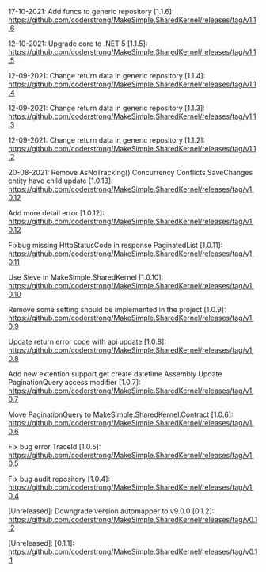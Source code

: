 [Released]: v1.1.6
17-10-2021: Add funcs to generic repository
[1.1.6]: https://github.com/coderstrong/MakeSimple.SharedKernel/releases/tag/v1.1.6

[Released]: v1.1.5
12-10-2021: Upgrade core to .NET 5
[1.1.5]: https://github.com/coderstrong/MakeSimple.SharedKernel/releases/tag/v1.1.5

[Released]: v1.1.4
12-09-2021: Change return data in generic repository
[1.1.4]: https://github.com/coderstrong/MakeSimple.SharedKernel/releases/tag/v1.1.4

[Released]: v1.1.3
12-09-2021: Change return data in generic repository
[1.1.3]: https://github.com/coderstrong/MakeSimple.SharedKernel/releases/tag/v1.1.3

[Released]: v1.1.2
12-09-2021: Change return data in generic repository
[1.1.2]: https://github.com/coderstrong/MakeSimple.SharedKernel/releases/tag/v1.1.2

[Released]: v1.0.13
20-08-2021: Remove AsNoTracking() Concurrency Conflicts SaveChanges entity have child update
[1.0.13]: https://github.com/coderstrong/MakeSimple.SharedKernel/releases/tag/v1.0.12

[Released]: v1.0.12
Add more detail error
[1.0.12]: https://github.com/coderstrong/MakeSimple.SharedKernel/releases/tag/v1.0.12

[Released]: v1.0.11
Fixbug missing HttpStatusCode in response PaginatedList
[1.0.11]: https://github.com/coderstrong/MakeSimple.SharedKernel/releases/tag/v1.0.11

[Released]: v1.0.10
Use Sieve in MakeSimple.SharedKernel
[1.0.10]: https://github.com/coderstrong/MakeSimple.SharedKernel/releases/tag/v1.0.10

[Released]: v1.0.9
Remove some setting should be implemented in the project
[1.0.9]: https://github.com/coderstrong/MakeSimple.SharedKernel/releases/tag/v1.0.9

[Released]: v1.0.8
Update return error code with api update
[1.0.8]: https://github.com/coderstrong/MakeSimple.SharedKernel/releases/tag/v1.0.8

[Released]: v1.0.7
Add new extention support get create datetime Assembly
Update PaginationQuery access modifier
[1.0.7]: https://github.com/coderstrong/MakeSimple.SharedKernel/releases/tag/v1.0.7

[Released]: v1.0.6
Move PaginationQuery to MakeSimple.SharedKernel.Contract
[1.0.6]: https://github.com/coderstrong/MakeSimple.SharedKernel/releases/tag/v1.0.6

[Released]: v1.0.5
Fix bug error TraceId
[1.0.5]: https://github.com/coderstrong/MakeSimple.SharedKernel/releases/tag/v1.0.5

[Released]: v1.0.4
Fix bug audit repository
[1.0.4]: https://github.com/coderstrong/MakeSimple.SharedKernel/releases/tag/v1.0.4

[Released]: v1.0.3
[1.0.3]: https://github.com/coderstrong/MakeSimple.SharedKernel/releases/tag/v1.0.3

[Released]: v1.0.2
[1.0.2]: https://github.com/coderstrong/MakeSimple.SharedKernel/releases/tag/v1.0.2

[Released]: v1.0.1
[1.0.1]: https://github.com/coderstrong/MakeSimple.SharedKernel/releases/tag/v1.0.1

[Released]: v1.0.0
[1.0.0]: https://github.com/coderstrong/MakeSimple.SharedKernel/releases/tag/v1.0.0

[Unreleased]: Downgrade version automapper to v9.0.0
[0.1.2]: https://github.com/coderstrong/MakeSimple.SharedKernel/releases/tag/v0.1.2

[Unreleased]: 
[0.1.1]: https://github.com/coderstrong/MakeSimple.SharedKernel/releases/tag/v0.1.1